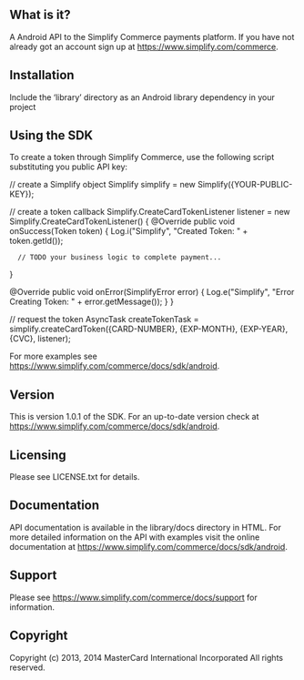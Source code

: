 What is it?
------------

A Android API to the Simplify Commerce payments platform.   If you have
not already got an account sign up at https://www.simplify.com/commerce.


Installation
------------

Include the ‘library’ directory as an Android library dependency in your project


Using the SDK
--------------

To create a token through Simplify Commerce, use the following script
substituting you public API key:


// create a Simplify object
Simplify simplify = new Simplify({YOUR-PUBLIC-KEY});

// create a token callback
Simplify.CreateCardTokenListener listener = new Simplify.CreateCardTokenListener()
{
  @Override
  public void onSuccess(Token token)
  {
      Log.i("Simplify", "Created Token: " + token.getId());

      // TODO your business logic to complete payment...
  }

  @Override
  public void onError(SimplifyError error)
  {
      Log.e("Simplify", "Error Creating Token: " + error.getMessage());
  }
}

// request the token
AsyncTask<?, ?, ?> createTokenTask = simplify.createCardToken({CARD-NUMBER}, {EXP-MONTH}, {EXP-YEAR}, {CVC}, listener);


For more examples see https://www.simplify.com/commerce/docs/sdk/android.

Version
-------

This is version 1.0.1 of the SDK. For an up-to-date version check at
https://www.simplify.com/commerce/docs/sdk/android.

Licensing
---------

Please see LICENSE.txt for details.

Documentation
-------------

API documentation is available in the library/docs directory in HTML.  For more
detailed information on the API with examples visit the online
documentation at https://www.simplify.com/commerce/docs/sdk/android.

Support
-------

Please see https://www.simplify.com/commerce/docs/support for information.

Copyright
---------

Copyright (c) 2013, 2014 MasterCard International Incorporated
All rights reserved.
